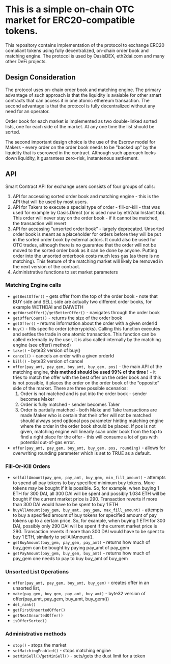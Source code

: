 # This is a simple on-chain OTC market for ERC20-compatible tokens.

This repository contains implementation of the protocol to exchange ERC20 compliant tokens using fully decentralized, on-chain order book and matching engine. The protocol is used by OasisDEX, eth2dai.com and many other DeFi projects. 

## Design Consideration

The protocol uses on-chain order book and matching engine. The primary advantage of such approach is that the liquidity is avaiable for other smart contracts that can access it in one atomic ethereum transaction. The second advantage is that the protocol is fully decentralized without any need for an operator. 

Order book for each market is implemented as two double-linked sorted lists, one for each side of the market. At any one time the list should be sorted. 

The second important design choice is the use of the Escrow model for Makers - every order on the order book needs to be "backed up" by the liquidity that is escrowed in the contract. Although such approach locks down liquidity, it guarantees zero-risk, instantenous settlement. 

## API

Smart Contract API for exchange users consists of four groups of calls:

1. API for accessing sorted order book and matching engine - this is the API that will be used by most users. 
2. API for Takers to execute a special type of order - fill-or-kill - that was used for example by Oasis.Direct (or is used now by eth2dai Instant tab). This order will never stay on the order book - if it cannot be matched, the transaction will revert
3. API for accessing “unsorted order book” - largely deprecated. Unsorted order book is meant as a placeholder for orders before they will be put in the sorted order book by external actors. It could also be used for OTC trades, although there is no guarantee that the order will not be moved to the sorted order book as it can be done by anyone. Putting order into the unsorted orderbook costs much less gas (as there is no matching). This feature of the matching market will likely be removed in the next version of the contract. 
4. Administrative functions to set market parameters

### Matching Engine calls

* `getBestOffer()` - gets offer from the top of the order book - note that BUY side and SELL side are actually two different order books, for example WETHDAI and DAIWETH
* `getWorseOffer()`/`getBetterOffer()` - navigates through the order book
* `getOfferCount()` - returns the size of the order book
* `getOffer()` - returns information about the order with a given orderId 
* `buy()` - fills specific order (cherrypicks). Calling this function executes and settles the trade in one atomic transaction. This function can be called externally by the user, it is also called internally by the matching engine (see offer() method)
* `take()` - byte32 version of buy()
* `cancel()` - cancels an order with a given orderId
* `kill()` - byte32 version of cancel
* `offer(pay_amt, pay_gem, buy_amt, buy_gem, pos)` - the main API of the matching engine, **this method should be used 99% of the time !** - it tries to match the offer with the best offer on the order book and if this is not possible, it places the order on the order book of the “opposite” side of the market. There are three possible scenarios:
  1. Order is not matched and is put into the order book - sender becomes Maker
  2. Order is fully matched - sender becomes Taker
  3. Order is partially matched - both Make and Take transactions are made
Maker who is certain that their offer will not be matched should always send optional pos parameter hinting matching engine where the order in the order book should be placed. If pos is not given, matching engine will linearly scan order book from the top to find a right place for the offer - this will consume a lot of gas with potential out-of-gas error.
* `offer(pay_amt, pay_gem, buy_amt, buy_gem, pos, rounding)` - allows for overwriting rounding parameter which is set to TRUE as a default. 

### Fill-Or-Kill Orders
* `sellAllAmount(pay_gem, pay_amt, buy_gem, min_fill_amount)` - attempts to spend all pay tokens to buy specified minimum buy tokens. More tokens may be bought if it is possible. So, for example, when buying 1 ETH for 300 DAI, all 300 DAI will be spent and possibly 1.034 ETH will be bought if the current market price is 290. Transaction reverts if more than 300 DAI would have to be spent to buy 1 ETH
* `buyAllAmount(buy_gem, buy_amt, pay_gem, max_fill_amount)` - attempts to buy a specified amount of buy tokens for specified amount of pay tokens up to a certain price. So, for example, when buying 1 ETH for 300 DAI, possibly only 290 DAI will be spent if the current market price is 290. Transaction reverts if more than 300 DAI would have to be spent to buy 1 ETH, similarly to sellAllAmount().  
* `getBuyAmount(buy_gem, pay_gem, pay_amt)` - returns how much of buy_gem can be bought by paying pay_amt of pay_gem
* `getPayAmount(pay_gem, buy_gem, buy_amt)` - returns how much of pay_gem one needs to pay to buy buy_amt of buy_gem

### Unsorted List Operations
* `offer(pay_amt, pay_gem, buy_amt, buy_gem)` - creates offer in an unsorted list, 
* `make(pay_gem, buy_gem, pay_amt, buy_amt)` - byte32 version of offer(pay_amt, pay_gem, buy_amt, buy_gem()) 
* `del_rank()`
* `getFirstUnsortedOffer()`
* `getNextUnsortedOffer()`
* `isOfferSorted()`

### Administrative methods
* `stop()` - stops the market
* `setMatchingEnabled()` - stops matching engine
* `setMinSell()`/`getMinSell()` - sets/gets the dust limit for a token 

